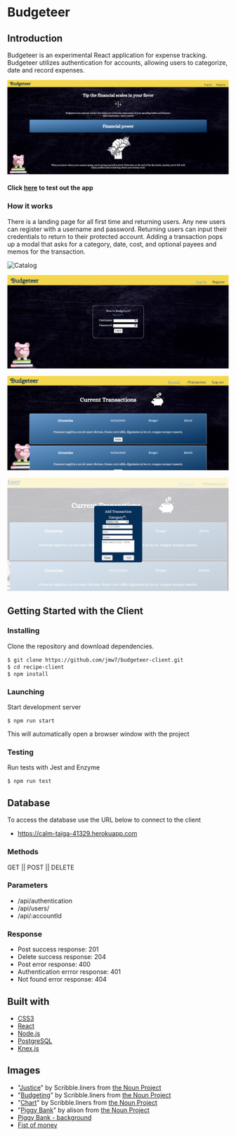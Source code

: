 # Budgeteer

## Introduction
Budgeteer is an experimental React application for expense tracking. 
Budgeteer utilizes authentication for accounts, allowing users to categorize, date and record expenses.

![Home Page](./public/images/home.png)

#### Click [here](https://budgeteer-app.now.sh/) to test out the app 

### How it works
There is a landing page for all first time and returning users. Any new users can register with a username and password.
Returning users can input their credentials to return to their protected account. 
Adding a transaction pops up a modal that asks for a category, date, cost, and optional payees and memos for the transaction.

![Catalog](./public/images/catalog.jpg)

![Login](./public/images/login.png)

![Account Page](./public/images/account.png)

![Add Transaction](./public/images/add-transaction.png)


## Getting Started with the Client
### Installing
Clone the repository and download dependencies.
```
$ git clone https://github.com/jmw7/budgeteer-client.git
$ cd recipe-client
$ npm install
```

### Launching
Start development server
```
$ npm run start
```
This will automatically open a browser window with the project

### Testing
Run tests with Jest and Enzyme
```
$ npm run test
```

## Database
To access the database use the URL below to connect to the client
 - https://calm-taiga-41329.herokuapp.com

### Methods
  GET || POST || DELETE

### Parameters
 - /api/authentication
 - /api/users/
 - /api/:accountId

### Response
 - Post success response: 201
 - Delete success response: 204
 - Post error response: 400
 - Authentication errror response: 401
 - Not found error response: 404

## Built with
 - [CSS3](https://developer.mozilla.org/en-US/docs/Web/CSS/CSS3)
 - [React](https://reactjs.org/)
 - [Node.js](https://nodejs.org/en/)
 - [PostgreSQL](https://www.postgresql.org/)
 - [Knex.js](http://knexjs.org/)

 ## Images
 - "[Justice](https://thenounproject.com/scribble.liners/collection/finance/?i=2044978)" by Scribble.liners from [the Noun Project](https://thenounproject.com/)
 - "[Budgeting](https://thenounproject.com/term/budgeting/2009557/)" by Scribble.liners from [the Noun Project](https://thenounproject.com/)
 - "[Chart](https://thenounproject.com/term/chart/1970984/)" by Scribble.liners from [the Noun Project](https://thenounproject.com/)
 - "[Piggy Bank](https://thenounproject.com/search/?q=piggy%20bank&i=2976170)" by alison from [the Noun Project](https://thenounproject.com/)
 - [Piggy Bank - background](https://downpaymentresource.com/wp-content/uploads/2017/04/iStock-508660880-e1492534133806.jpg)
- [Fist of money](https://www.clipart.email/download/1316317.html)

